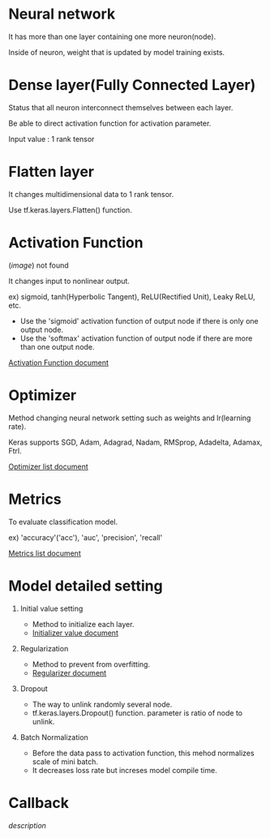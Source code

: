 # Neural network

It has more than one layer containing one more neuron(node).

Inside of neuron, weight that is updated by model training exists.

# Dense layer(Fully Connected Layer)

Status that all neuron interconnect themselves between each layer.

Be able to direct activation function for activation parameter.

Input value : 1 rank tensor

# Flatten layer

It changes multidimensional data to 1 rank tensor.

Use tf.keras.layers.Flatten() function.

# Activation Function

(_image_) not found

It changes input to nonlinear output.

ex) sigmoid, tanh(Hyperbolic Tangent), ReLU(Rectified Unit), Leaky ReLU, etc.
  - Use the 'sigmoid' activation function of output node if there is only one output node.
  - Use the 'softmax' activation function of output node if there are more than one output node.

[Activation Function document](https://www.tensorflow.org/api_docs/python/tf/keras/activations)

# Optimizer

Method changing neural network setting such as weights and lr(learning rate).

Keras supports SGD, Adam, Adagrad, Nadam, RMSprop, Adadelta, Adamax, Ftrl.

[Optimizer list document](https://www.tensorflow.org/api_docs/python/tf/keras/optimizers)

# Metrics

To evaluate classification model.

ex) 'accuracy'('acc'), 'auc', 'precision', 'recall'

[Metrics list document](https://www.tensorflow.org/api_docs/python/tf/keras/metrics)

# Model detailed setting
1. Initial value setting
    - Method to initialize each layer.
    - [Initializer value document](https://www.tensorflow.org/api_docs/python/tf/keras/initializers)

2. Regularization
    - Method to prevent from overfitting.
    - [Regularizer document](https://www.tensorflow.org/api_docs/python/tf/keras/regularizers)

3. Dropout
    - The way to unlink randomly several node.
    - tf.keras.layers.Dropout() function. parameter is ratio of node to unlink.

4. Batch Normalization
    - Before the data pass to activation function, this mehod normalizes scale of mini batch.
    - It decreases loss rate but increses model compile time.

# Callback

_description_
